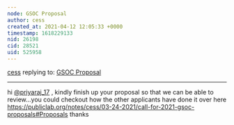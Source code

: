 ```yaml
---
node: GSOC Proposal
author: cess
created_at: 2021-04-12 12:05:33 +0000
timestamp: 1618229133
nid: 26198
cid: 28521
uid: 525958
---
```




[cess](../profile/cess) replying to: [GSOC Proposal](../notes/priyaraj_17/04-11-2021/gsoc-proposal)

----
hi [@priyaraj_17](/profile/priyaraj_17) , kindly finish up your proposal so that we can be able to review...you could checkout how the other applicants have  done it over here 
https://publiclab.org/notes/cess/03-24-2021/call-for-2021-gsoc-proposals#Proposals
thanks